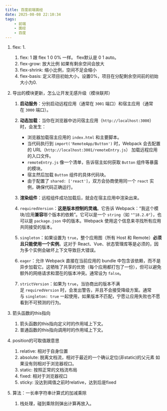 ```yaml
---
title: 百度前端面经
date: 2025-08-08 22:10:34
tags: 
    - 前端
    - 面经
    - 百度
---
```

1. flex: 1.
    1. flex: 1 跟 flex 1 0 0% 一样。 flex默认是 0 1 auto。
    2. flex-grow: 放大比例 如果有剩余空间会放大
    3. flex-shrink: 缩小比例，空间不足会缩小
    4. flex-basis: 定义项目初始大小，设置0%，项目在分配剩余空间前的初始大小为0.

2. 导出的模块更新，怎么让开发无感升级（模块联邦）

    1.  **启动服务**：分别启动远程应用（通常在 `3001` 端口）和宿主应用（通常在 `3000` 端口）。
    2.  **动态加载**：当你在浏览器中访问宿主应用（`http://localhost:3000`）时，会发生：

        *   浏览器加载宿主应用的 `index.html` 和主要脚本。
        *   当代码执行到 `import('RemoteApp/Button')` 时，Webpack 会去配置的 URL（`http://localhost:3001/remoteEntry.js`） 加载远程应用的入口文件。
        *   `remoteEntry.js` 像一个清单，告诉宿主如何获取 `Button` 组件等暴露的模块。
        *   宿主然后加载 `Button` 组件的具体代码块。
        *   由于配置了 `shared: ['react']`，双方会协商使用同一个 `react` 实例，确保代码正确运行。
    3.  **渲染组件**：远程组件成功加载后，就会在宿主应用中渲染出来。
    4.  `requiredVersion`：**这是版本控制的灵魂**。它告诉 Webpack：“我这个模块/应用**兼容**哪个版本的依赖”。它可以是一个 `string`（如 `"^18.2.0"`），也可以是 `package.json` 中的版本。Webpack 使用这个信息来寻找所有应用共同接受的版本。
    5.  `singleton`：如果设置为 `true`，整个应用图（所有 Host 和 Remote）**必须且只能使用一个实例**。这对于 React、Vue、状态管理库等是必须的，因为多个实例会破坏上下文导致巨大错误。
    6.  `eager`：允许 Webpack 直接在当前应用的 bundle 中包含该依赖，而不是异步加载它。这牺牲了共享的优势（每个应用都打包了一份），但可以避免额外的网络请求和潜在的版本冲突。通常设为 `false`。
    7.  `strictVersion`：如果为 `true`，当协商出的版本不满足 `requiredVersion` 时，会发出警告，并且不会接受降级方案。通常与 `singleton: true` 一起使用，如果版本不匹配，宁愿让应用失败也不愿看到不可预测的行为。


3. 箭头函数的this指向
    1. 箭头函数的this指向定义时的作用域上下文。
    2. 普通函数的this指向调用时的作用域上下文。

4. position的可取值跟意思
    1. relative: 相对于自身位置
    2. absolute: 脱离文档流，相对于最近的一个确认定位(非static)的父元素 如果没有则相对于浏览器视口。
    3. static: 按照正常的文档流布局
    4. fixed: 相对于浏览器视口
    5. sticky: 没达到阈值之前时relative，达到后是fixed

5. 算法：一长串字符串计算式的加减乘除
    1. 栈处理，碰到乘除则弹出计算再放入。
